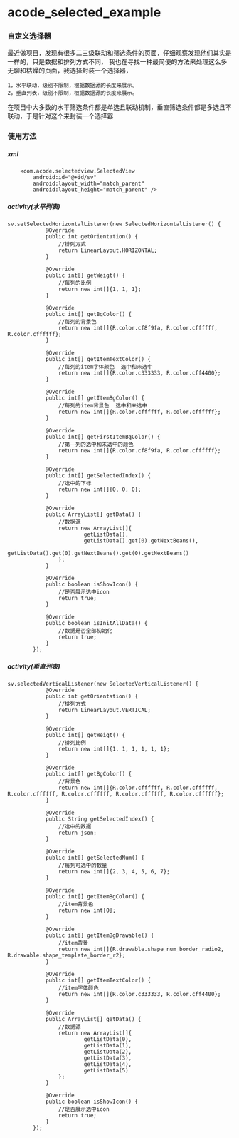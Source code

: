 # acode_selected_example
### 自定义选择器 ###

最近做项目，发现有很多二三级联动和筛选条件的页面，仔细观察发现他们其实是一样的，只是数据和排列方式不同，
我也在寻找一种最简便的方法来处理这么多无聊和枯燥的页面，我选择封装一个选择器，

    1，水平联动，级别不限制，根据数据源的长度来展示。
    2，垂直列表，级别不限制，根据数据源的长度来展示。

在项目中大多数的水平筛选条件都是单选且联动机制，垂直筛选条件都是多选且不联动，于是针对这个来封装一个选择器

### 使用方法 ###

##### xml ####
        <com.acode.selectedview.SelectedView
            android:id="@+id/sv"
            android:layout_width="match_parent"
            android:layout_height="match_parent" />
            
##### activity(水平列表) ####       

    sv.setSelectedHorizontalListener(new SelectedHorizontalListener() {
                @Override
                public int getOrientation() {
                    //排列方式
                    return LinearLayout.HORIZONTAL;
                }
    
                @Override
                public int[] getWeigt() {
                    //每列的比例
                    return new int[]{1, 1, 1};
                }
    
                @Override
                public int[] getBgColor() {
                    //每列的背景色
                    return new int[]{R.color.cf8f9fa, R.color.cffffff, R.color.cffffff};
                }
    
                @Override
                public int[] getItemTextColor() {
                    //每列的item字体颜色  选中和未选中
                    return new int[]{R.color.c333333, R.color.cff4400};
                }
    
                @Override
                public int[] getItemBgColor() {
                    //每列的item背景色  选中和未选中
                    return new int[]{R.color.cffffff, R.color.cffffff};
                }
    
                @Override
                public int[] getFirstItemBgColor() {
                    //第一列的选中和未选中的颜色
                    return new int[]{R.color.cf8f9fa, R.color.cffffff};
                }
    
                @Override
                public int[] getSelectedIndex() {
                    //选中的下标
                    return new int[]{0, 0, 0};
                }
    
                @Override
                public ArrayList[] getData() {
                    //数据源
                    return new ArrayList[]{
                            getListData(),
                            getListData().get(0).getNextBeans(),
                            getListData().get(0).getNextBeans().get(0).getNextBeans()
                    };
                }
    
                @Override
                public boolean isShowIcon() {
                    //是否展示选中icon
                    return true;
                }
    
                @Override
                public boolean isInitAllData() {
                    //数据是否全部初始化
                    return true;
                }
            });
                
##### activity(垂直列表) ####                  

    sv.selectedVerticalListener(new SelectedVerticalListener() {
                @Override
                public int getOrientation() {
                    //排列方式
                    return LinearLayout.VERTICAL;
                }
    
                @Override
                public int[] getWeigt() {
                    //排列比例
                    return new int[]{1, 1, 1, 1, 1, 1};
                }
    
                @Override
                public int[] getBgColor() {
                    //背景色
                    return new int[]{R.color.cffffff, R.color.cffffff, R.color.cffffff, R.color.cffffff, R.color.cffffff, R.color.cffffff};
                }
    
                @Override
                public String getSelectedIndex() {
                    //选中的数据
                    return json;
                }
    
                @Override
                public int[] getSelectedNum() {
                    //每列可选中的数量
                    return new int[]{2, 3, 4, 5, 6, 7};
                }
    
                @Override
                public int[] getItemBgColor() {
                    //item背景色
                    return new int[0];
                }
    
                @Override
                public int[] getItemBgDrawable() {
                    //item背景
                    return new int[]{R.drawable.shape_num_border_radio2, R.drawable.shape_template_border_r2};
                }
    
                @Override
                public int[] getItemTextColor() {
                    //item字体颜色
                    return new int[]{R.color.c333333, R.color.cff4400};
                }
    
                @Override
                public ArrayList[] getData() {
                    //数据源
                    return new ArrayList[]{
                            getListData(0),
                            getListData(1),
                            getListData(2),
                            getListData(3),
                            getListData(4),
                            getListData(5)
                    };
                }
    
                @Override
                public boolean isShowIcon() {
                    //是否展示选中icon
                    return true;
                }
            });